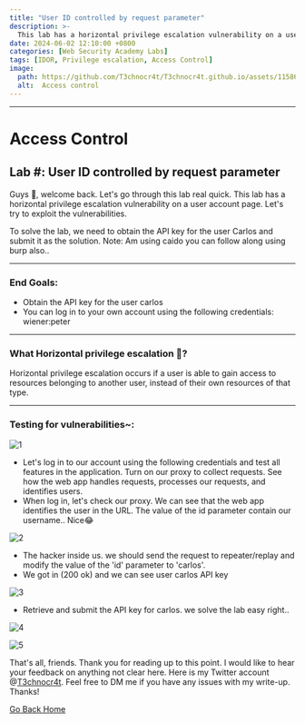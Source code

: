 ```yaml
---
title: "User ID controlled by request parameter"
description: >-
  This lab has a horizontal privilege escalation vulnerability on a user account page. Let's try to exploit the vulnerabilities.
date: 2024-06-02 12:10:00 +0800
categories: [Web Security Academy Labs]
tags: [IDOR, Privilege escalation, Access Control]
image:
  path: https://github.com/T3chnocr4t/T3chnocr4t.github.io/assets/115868619/233707e5-1d04-409f-b413-33766ae43a5b
  alt:  Access control
---
```


***
# Access Control
## Lab #: User ID controlled by request parameter

Guys 👋, welcome back. Let's go through this lab real quick. This lab has a horizontal privilege escalation vulnerability on a user account page. Let's try to exploit the vulnerabilities.

To solve the lab, we need to obtain the API key for the user Carlos and submit it as the solution. Note: Am using caido you can follow along using burp also..


***
### End Goals:
- Obtain the API key for the user carlos
- You can log in to your own account using the following credentials: wiener:peter

***
### What Horizontal privilege escalation 🤔?
Horizontal privilege escalation occurs if a user is able to gain access to resources belonging to another user, instead of their own resources of that type. 

***
### Testing for vulnerabilities~:

![1](https://github.com/T3chnocr4t/T3chnocr4t.github.io/assets/115868619/3c7a6207-54cd-4b86-a571-564fc5fef0e4)

- Let's log in to our account using the following credentials and test all features in the application. Turn on our proxy to collect requests. See how the web app handles requests, processes our requests, and identifies users.
- When log in, let's check our proxy. We can see that the web app identifies the user in the URL. The value of the id parameter contain our username.. Nice😂

![2](https://github.com/T3chnocr4t/T3chnocr4t.github.io/assets/115868619/580ca22d-54bc-44b1-84ac-619768ee19ab)

- The hacker inside us. we should send the request to repeater/replay and modify the value of the 'id' parameter to 'carlos'.
- We got in (200 ok) and we can see user carlos API key

![3](https://github.com/T3chnocr4t/T3chnocr4t.github.io/assets/115868619/5dce46f3-6b5c-48e5-8936-2305fc3dc459)

- Retrieve and submit the API key for carlos. we solve the lab easy right..

![4](https://github.com/T3chnocr4t/T3chnocr4t.github.io/assets/115868619/3fb33e19-ea7e-4f5d-bb10-f80e770607fb)

![5](https://github.com/T3chnocr4t/T3chnocr4t.github.io/assets/115868619/ae93ac63-0136-44bb-9de8-3c87e6d54e18)


That's all, friends. Thank you for reading up to this point. I would like to hear your feedback on anything not clear here. Here is my Twitter account @[T3chnocr4t](https://twitter.com/T3chnocr4t). Feel free to DM me if you have any issues with my write-up. Thanks!

[Go Back Home](https://t3chnocr4t.github.io/)